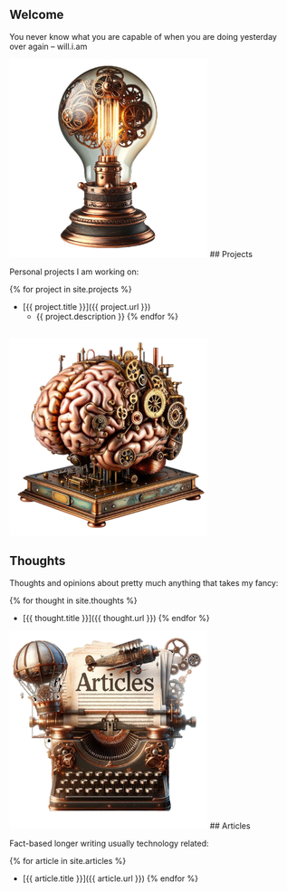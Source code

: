 ## Welcome

You never know what you are capable of when you are doing yesterday over again – will.i.am

<div class="content">

<div class="projects" markdown="1">
<img class="right" src="/assets/lightbulb.png" alt="Projects" width="350">
## Projects

Personal projects I am working on:

{% for project in site.projects %}
* [{{ project.title }}]({{ project.url }})
  * {{ project.description }}
{% endfor %}
</div>

<div class="thoughts" markdown="1">
<img class="left" src="/assets/brain.png" alt="Brain" width="350" style="padding: 15px 15px 0px 0px;">

## Thoughts

Thoughts and opinions about pretty much anything that takes my fancy:

{% for thought in site.thoughts %}
* [{{ thought.title }}]({{ thought.url }})
{% endfor %}
</div>

<div class="articles" markdown="1">
<img class="right" src="/assets/articles.png" alt="Articles" width="350">
## Articles

Fact-based longer writing usually technology related:

{% for article in site.articles %}
* [{{ article.title }}]({{ article.url }})
{% endfor %}
</div>

</div>
